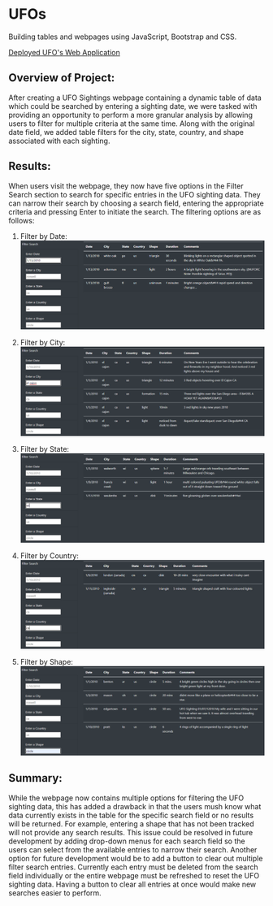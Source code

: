 # UFOs
Building tables and webpages using JavaScript, Bootstrap and CSS.

[Deployed UFO's Web Application](https://jmueller187.github.io/UFOs/)

## Overview of Project:
After creating a UFO Sightings webpage containing a dynamic table of data which could be searched by entering a sighting date, we were tasked with providing an opportunity to perform a more granular analysis by allowing users to filter for multiple criteria at the same time. Along with the original date field, we added table filters for the city, state, country, and shape associated with each sighting.

## Results:
When users visit the webpage, they now have five options in the Filter Search section to search for specific entries in the UFO sighting data. They can narrow their search by choosing a search field, entering the appropriate criteria and pressing Enter to initiate the search. The filtering options are as follows:

1) Filter by Date:
![Filter by Date](https://github.com/jmueller187/UFOs/blob/main/Resources/UfosFilterByDate.png)

2) Filter by City:
![Filter by City](https://github.com/jmueller187/UFOs/blob/main/Resources/UfosFilterByCity.png)

3) Filter by State:
![Filter by State](https://github.com/jmueller187/UFOs/blob/main/Resources/UfosFilterByState.png)

4) Filter by Country:
![Filter by Country](https://github.com/jmueller187/UFOs/blob/main/Resources/UfosFilterByCountry.png)

5) Filter by Shape:
![Filter by Shape](https://github.com/jmueller187/UFOs/blob/main/Resources/UfosFilterByShape.png)


## Summary:
While the webpage now contains multiple options for filtering the UFO sighting data, this has added a drawback in that the users mush know what data currently exists in the table for the specific search field or no results will be returned. For example, entering a shape that has not been tracked will not provide any search results.
This issue could be resolved in future development by adding drop-down menus for each search field so the users can select from the available entries to narrow their search.
Another option for future development would be to add a button to clear out multiple filter search entries. Currently each entry must be deleted from the search field individually or the entire webpage must be refreshed to reset the UFO sighting data. Having a button to clear all entries at once would make new searches easier to perform.

